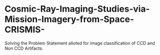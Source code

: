 # Cosmic-Ray-Imaging-Studies-via-Mission-Imagery-from-Space-CRISMIS-
Solving the Problem Statement alloted for image classification of CCD and Non CCD Artifacts.
